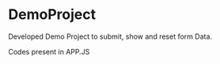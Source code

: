 # DemoProject

Developed Demo Project to submit, show and reset form Data.

Codes present in APP.JS

